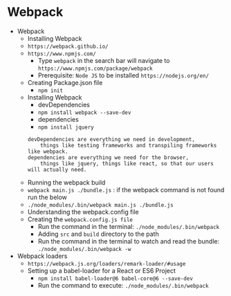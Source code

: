 # Webpack

- Webpack
  - Installing Webpack
  - `https://webpack.github.io/`
  - `https://www.npmjs.com/`
    - Type `webpack` in the search bar will navigate to `https://www.npmjs.com/package/webpack`
    - Prerequisite: `Node JS` to be installed `https://nodejs.org/en/`
  - Creating Package.json file
    - `npm init`
  - Installing Webpack
    - devDependencies
    - `npm install webpack --save-dev`
    - dependencies
    - `npm install jquery`
    ```
    devDependencies are everything we need in development,
        things like testing frameworks and transpiling frameworks like webpack.
    dependencies are everything we need for the browser,
        things like jquery, things like react, so that our users will actually need.
    ```
  - Running the webpack build
  - `webpack main.js ./bundle.js` : if the webpack command is not found run the below
  - `./node_modules/.bin/webpack main.js ./bundle.js`
  - Understanding the webpack.config file
  - Creating the `webpack.config.js file`
    - Run the command in the terminal: `./node_modules/.bin/webpack`
    - Adding `src` and `build` directory to the path
    - Run the command in the terminal to watch and read the bundle: `./node_modules/.bin/webpack -w`
- Webpack loaders
  - `https://webpack.js.org/loaders/remark-loader/#usage`
  - Setting up a babel-loader for a React or ES6 Project
    - `npm install babel-loader@6 babel-core@6 --save-dev`
    - Run the command to execute: `./node_modules/.bin/webpack`
